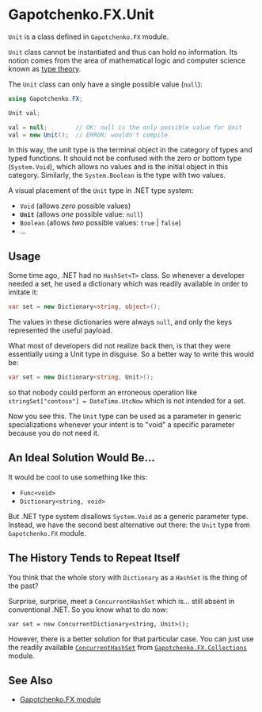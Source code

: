 ﻿# Gapotchenko.FX.Unit

`Unit` is a class defined in `Gapotchenko.FX` module.

`Unit` class cannot be instantiated and thus can hold no information.
Its notion comes from the area of mathematical logic and computer science known as [type theory](https://en.wikipedia.org/wiki/Type_theory).

The `Unit` class can only have a single possible value (`null`):

``` csharp
using Gapotchenko.FX;

Unit val;

val = null;        // OK: null is the only possible value for Unit
val = new Unit();  // ERROR: wouldn't compile
```

In this way, the unit type is the terminal object in the category of types and typed functions.
It should not be confused with the zero or bottom type (`System.Void`), which allows no values and is the initial object in this category.
Similarly, the `System.Boolean` is the type with two values.

A visual placement of the `Unit` type in .NET type system:

- `Void` (allows *zero* possible values)
- **`Unit`** (allows *one* possible value: `null`)
- `Boolean` (allows *two* possible values: `true` | `false`)
- …

## Usage

Some time ago, .NET had no `HashSet<T>` class.
So whenever a developer needed a set, he used a dictionary which was readily available in order to imitate it:

``` csharp
var set = new Dictionary<string, object>();
```

The values in these dictionaries were always `null`, and only the keys represented the useful payload.

What most of developers did not realize back then, is that they were essentially using a Unit type in disguise.
So a better way to write this would be:

``` csharp
var set = new Dictionary<string, Unit>();
```

so that nobody could perform an erroneous operation like `stringSet["contoso"] = DateTime.UtcNow` which is not intended for a set.

Now you see this. 
The `Unit` type can be used as a parameter in generic specializations whenever your intent is to "void" a specific parameter because you do not need it.

## An Ideal Solution Would Be…

It would be cool to use something like this:

- `Func<void>`
- `Dictionary<string, void>`

But .NET type system disallows `System.Void` as a generic parameter type.
Instead, we have the second best alternative out there: the `Unit` type from `Gapotchenko.FX` module.

## The History Tends to Repeat Itself

You think that the whole story with `Dictionary` as a `HashSet` is the thing of the past?

Surprise, surprise, meet a `ConcurrentHashSet` which is… still absent in conventional .NET.
So you know what to do now:

```
var set = new ConcurrentDictionary<string, Unit>();
```

However, there is a better solution for that particular case.
You can just use the readily available [`ConcurrentHashSet`](../Gapotchenko.FX.Collections/Concurrent/ConcurrentHashSet.cs) from [`Gapotchenko.FX.Collections`](../Gapotchenko.FX.Collections#gapotchenkofxcollections) module.

## See Also

- [Gapotchenko.FX module](../Gapotchenko.FX)
